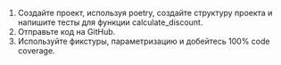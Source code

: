 1. Создайте проект, используя poetry, создайте структуру проекта и напишите тесты для функции 
calculate_discount. 
2. Отправьте код на GitHub.
3. Используйте фикстуры, параметризацию и добейтесь 100% code coverage.
